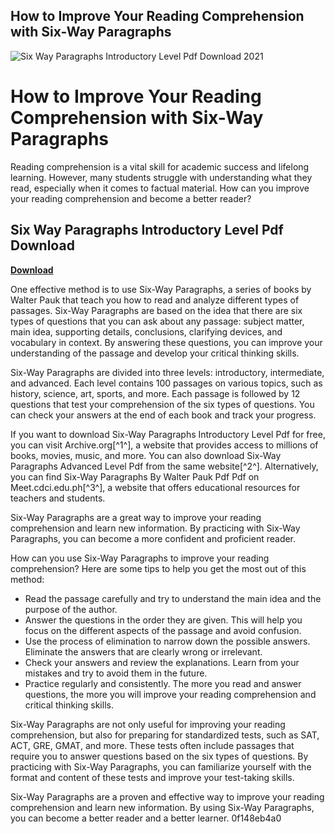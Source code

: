 ## How to Improve Your Reading Comprehension with Six-Way Paragraphs

 
![Six Way Paragraphs Introductory Level Pdf Download 2021](https://encrypted-tbn3.gstatic.com/images?q=tbn:ANd9GcSX3ZiYO6LnJe7h23txTKY4dGZ4jUGpq3p8Fyr694-gXM6HRfxjLF5jSO0)

 
# How to Improve Your Reading Comprehension with Six-Way Paragraphs
 
Reading comprehension is a vital skill for academic success and lifelong learning. However, many students struggle with understanding what they read, especially when it comes to factual material. How can you improve your reading comprehension and become a better reader?
 
## Six Way Paragraphs Introductory Level Pdf Download


[**Download**](https://www.google.com/url?q=https%3A%2F%2Fssurll.com%2F2tLj4z&sa=D&sntz=1&usg=AOvVaw0-HeJ7xd_qQsNBCthKtdCq)

 
One effective method is to use Six-Way Paragraphs, a series of books by Walter Pauk that teach you how to read and analyze different types of passages. Six-Way Paragraphs are based on the idea that there are six types of questions that you can ask about any passage: subject matter, main idea, supporting details, conclusions, clarifying devices, and vocabulary in context. By answering these questions, you can improve your understanding of the passage and develop your critical thinking skills.
 
Six-Way Paragraphs are divided into three levels: introductory, intermediate, and advanced. Each level contains 100 passages on various topics, such as history, science, art, sports, and more. Each passage is followed by 12 questions that test your comprehension of the six types of questions. You can check your answers at the end of each book and track your progress.
 
If you want to download Six-Way Paragraphs Introductory Level Pdf for free, you can visit Archive.org[^1^], a website that provides access to millions of books, movies, music, and more. You can also download Six-Way Paragraphs Advanced Level Pdf from the same website[^2^]. Alternatively, you can find Six-Way Paragraphs By Walter Pauk Pdf Pdf on Meet.cdci.edu.ph[^3^], a website that offers educational resources for teachers and students.
 
Six-Way Paragraphs are a great way to improve your reading comprehension and learn new information. By practicing with Six-Way Paragraphs, you can become a more confident and proficient reader.
  
How can you use Six-Way Paragraphs to improve your reading comprehension? Here are some tips to help you get the most out of this method:
 
- Read the passage carefully and try to understand the main idea and the purpose of the author.
- Answer the questions in the order they are given. This will help you focus on the different aspects of the passage and avoid confusion.
- Use the process of elimination to narrow down the possible answers. Eliminate the answers that are clearly wrong or irrelevant.
- Check your answers and review the explanations. Learn from your mistakes and try to avoid them in the future.
- Practice regularly and consistently. The more you read and answer questions, the more you will improve your reading comprehension and critical thinking skills.

Six-Way Paragraphs are not only useful for improving your reading comprehension, but also for preparing for standardized tests, such as SAT, ACT, GRE, GMAT, and more. These tests often include passages that require you to answer questions based on the six types of questions. By practicing with Six-Way Paragraphs, you can familiarize yourself with the format and content of these tests and improve your test-taking skills.
 
Six-Way Paragraphs are a proven and effective way to improve your reading comprehension and learn new information. By using Six-Way Paragraphs, you can become a better reader and a better learner.
 0f148eb4a0
